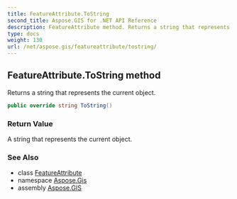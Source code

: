 ```yaml
---
title: FeatureAttribute.ToString
second_title: Aspose.GIS for .NET API Reference
description: FeatureAttribute method. Returns a string that represents the current object
type: docs
weight: 130
url: /net/aspose.gis/featureattribute/tostring/
---
```

## FeatureAttribute.ToString method

Returns a string that represents the current object.

```csharp
public override string ToString()
```

### Return Value

A string that represents the current object.

### See Also

* class [FeatureAttribute](../)
* namespace [Aspose.Gis](../../featureattribute/)
* assembly [Aspose.GIS](../../../)


